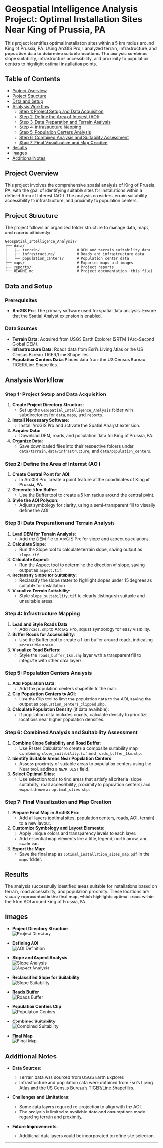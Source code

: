 # Geospatial Intelligence Analysis Project: Optimal Installation Sites Near King of Prussia, PA

This project identifies optimal installation sites within a 5 km radius around King of Prussia, PA. Using ArcGIS Pro, I analyzed terrain, infrastructure, and population data to determine suitable locations. The analysis combines slope suitability, infrastructure accessibility, and proximity to population centers to highlight optimal installation points.

## Table of Contents

- [Project Overview](#project-overview)
- [Project Structure](#project-structure)
- [Data and Setup](#data-and-setup)
- [Analysis Workflow](#analysis-workflow)
  - [Step 1: Project Setup and Data Acquisition](#step-1-project-setup-and-data-acquisition)
  - [Step 2: Define the Area of Interest (AOI)](#step-2-define-the-area-of-interest-aoi)
  - [Step 3: Data Preparation and Terrain Analysis](#step-3-data-preparation-and-terrain-analysis)
  - [Step 4: Infrastructure Mapping](#step-4-infrastructure-mapping)
  - [Step 5: Population Centers Analysis](#step-5-population-centers-analysis)
  - [Step 6: Combined Analysis and Suitability Assessment](#step-6-combined-analysis-and-suitability-assessment)
  - [Step 7: Final Visualization and Map Creation](#step-7-final-visualization-and-map-creation)
- [Results](#results)
- [Images](#images)
- [Additional Notes](#additional-notes)

## Project Overview

This project involves the comprehensive spatial analysis of King of Prussia, PA, with the goal of identifying suitable sites for installations within a defined Area of Interest (AOI). The analysis considers terrain suitability, accessibility to infrastructure, and proximity to population centers.

## Project Structure

The project follows an organized folder structure to manage data, maps, and reports efficiently:

```plaintext
Geospatial_Intelligence_Analysis/
├── data/
│   ├── terrain/                 # DEM and terrain suitability data
│   ├── infrastructure/          # Roads and infrastructure data
│   └── population_centers/      # Population center data
├── maps/                        # Exported maps and images
├── reports/                     # Project reports
└── README.md                    # Project documentation (this file)
```

## Data and Setup

### Prerequisites

- **ArcGIS Pro**: The primary software used for spatial data analysis. Ensure that the Spatial Analyst extension is enabled.

### Data Sources

- **Terrain Data**: Acquired from USGS Earth Explorer (SRTM 1 Arc-Second Global DEM).
- **Infrastructure Data**: Roads data from Esri’s Living Atlas or the US Census Bureau TIGER/Line Shapefiles.
- **Population Centers Data**: Places data from the US Census Bureau TIGER/Line Shapefiles.

## Analysis Workflow

### Step 1: Project Setup and Data Acquisition

1. **Create Project Directory Structure**:
   - Set up the `Geospatial_Intelligence_Analysis` folder with subdirectories for `data`, `maps`, and `reports`.
2. **Install Necessary Software**:
   - Install ArcGIS Pro and activate the Spatial Analyst extension.
3. **Acquire Data**:
   - Download DEM, roads, and population data for King of Prussia, PA.
4. **Organize Data**:
   - Save downloaded files into their respective folders under `data/terrain`, `data/infrastructure`, and `data/population_centers`.

### Step 2: Define the Area of Interest (AOI)

1. **Create Central Point for AOI**:
   - In ArcGIS Pro, create a point feature at the coordinates of King of Prussia, PA.
2. **Generate 5 km Buffer**:
   - Use the Buffer tool to create a 5 km radius around the central point.
3. **Style the AOI Polygon**:
   - Adjust symbology for clarity, using a semi-transparent fill to visually define the AOI.

### Step 3: Data Preparation and Terrain Analysis

1. **Load DEM for Terrain Analysis**:
   - Add the DEM file to ArcGIS Pro for slope and aspect calculations.
2. **Calculate Slope**:
   - Run the Slope tool to calculate terrain slope, saving output as `slope.tif`.
3. **Calculate Aspect**:
   - Run the Aspect tool to determine the direction of slope, saving output as `aspect.tif`.
4. **Reclassify Slope for Suitability**:
   - Reclassify the slope raster to highlight slopes under 15 degrees as suitable for installation.
5. **Visualize Terrain Suitability**:
   - Style `slope_suitability.tif` to clearly distinguish suitable and unsuitable areas.

### Step 4: Infrastructure Mapping

1. **Load and Style Roads Data**:
   - Add `roads.shp` to ArcGIS Pro, adjust symbology for easy visibility.
2. **Buffer Roads for Accessibility**:
   - Use the Buffer tool to create a 1 km buffer around roads, indicating accessible areas.
3. **Visualize Road Buffers**:
   - Style the `roads_buffer_1km.shp` layer with a transparent fill to integrate with other data layers.

### Step 5: Population Centers Analysis

1. **Add Population Data**:
   - Add the population centers shapefile to the map.
2. **Clip Population Centers to AOI**:
   - Use the Clip tool to limit the population data to the AOI, saving the output as `population_centers_clipped.shp`.
3. **Calculate Population Density** (if data available):
   - If population data includes counts, calculate density to prioritize locations near higher population densities.

### Step 6: Combined Analysis and Suitability Assessment

1. **Combine Slope Suitability and Road Buffer**:
   - Use Raster Calculator to create a composite suitability map combining `slope_suitability.tif` and `roads_buffer_1km.shp`.
2. **Identify Suitable Areas Near Population Centers**:
   - Assess proximity of suitable areas to population centers using the Near tool, adding a `NEAR_DIST` field.
3. **Select Optimal Sites**:
   - Use selection tools to find areas that satisfy all criteria (slope suitability, road accessibility, proximity to population centers) and export these as `optimal_sites.shp`.

### Step 7: Final Visualization and Map Creation

1. **Prepare Final Map in ArcGIS Pro**:
   - Add all layers (optimal sites, population centers, roads, AOI, terrain) to a new layout.
2. **Customize Symbology and Layout Elements**:
   - Apply unique colors and transparency levels to each layer.
   - Add essential map elements like a title, legend, north arrow, and scale bar.
3. **Export the Map**:
   - Save the final map as `optimal_installation_sites_map.pdf` in the `maps` folder.

## Results

The analysis successfully identified areas suitable for installations based on terrain, road accessibility, and population proximity. These locations are visually represented in the final map, which highlights optimal areas within the 5 km AOI around King of Prussia, PA.

## Images

- **Project Directory Structure**  
  ![Project Directory](./maps/Project_Directory.png)

- **Defining AOI**  
  ![AOI Definition](./maps/AOI_5km.png)

- **Slope and Aspect Analysis**  
  ![Slope Analysis](./maps/slope.png)  
  ![Aspect Analysis](./maps/aspect.png)

- **Reclassified Slope for Suitability**  
  ![Slope Suitability](./maps/slope_suitability.png)

- **Roads Buffer**  
  ![Roads Buffer](./maps/roads_buffer.png)

- **Population Centers Clip**  
  ![Population Centers](./maps/population_centers_clipped.png)

- **Combined Suitability**  
  ![Combined Suitability](./maps/combined_suitability.png)

- **Final Map**  
  ![Final Map](./maps/final_map.png)

## Additional Notes

- **Data Sources**:

  - Terrain data was sourced from USGS Earth Explorer.
  - Infrastructure and population data were obtained from Esri’s Living Atlas and the US Census Bureau’s TIGER/Line Shapefiles.

- **Challenges and Limitations**:

  - Some data layers required re-projection to align with the AOI.
  - The analysis is limited to available data and assumptions made regarding terrain and proximity.

- **Future Improvements**:
  - Additional data layers could be incorporated to refine site selection.

---
